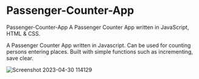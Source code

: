 # Passenger-Counter-App
Passenger-Counter-App A Passenger Counter App written in  JavaScript, HTML  &amp; CSS.  

A Passenger Counter App written in Javascript. Can be used for counting persons entering places. Built with simple functions such as incrementing, save clear.

![Screenshot 2023-04-30 114129](https://user-images.githubusercontent.com/98957798/235338679-10e5bf31-75ce-4431-9e3d-449be4e876a1.png)
